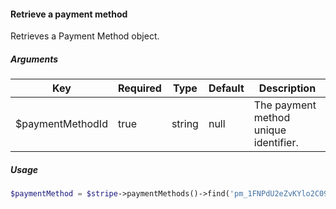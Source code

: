 #### Retrieve a payment method

Retrieves a Payment Method object.

##### Arguments

<table>
    <thead>
        <th>Key</th>
        <th>Required</th>
        <th>Type</th>
        <th>Default</th>
        <th>Description</th>
    </thead>
    <tbody>
        <tr>
            <td>$paymentMethodId</td>
            <td>true</td>
            <td>string</td>
            <td>null</td>
            <td>The payment method unique identifier.</td>
        </tr>
    </tbody>
</table>

##### Usage

```php
$paymentMethod = $stripe->paymentMethods()->find('pm_1FNPdU2eZvKYlo2C09r77g4w');
```
